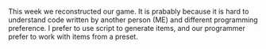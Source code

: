 This week we reconstructed our game. It is prabably because it is hard to understand code written by another person (ME) and different programming preference. I prefer to use script to generate items, and our programmer prefer to work with items from a preset.
